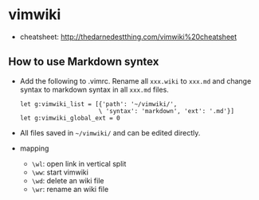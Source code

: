 # vimwiki

- cheatsheet: http://thedarnedestthing.com/vimwiki%20cheatsheet

## How to use Markdown syntex
- Add the following to .vimrc. Rename all `xxx.wiki` to `xxx.md` and change syntax to markdown syntax in all `xxx.md` files.

    ```
    let g:vimwiki_list = [{'path': '~/vimwiki/',
                          \ 'syntax': 'markdown', 'ext': '.md'}]
    let g:vimwiki_global_ext = 0
    ```

- All files saved in `~/vimwiki/` and can be edited directly.

- mapping
    - `\wl`: open link in vertical split
    - `\ww`: start vimwiki
    - `\wd`: delete an wiki file
    - `\wr`: rename an wiki file
